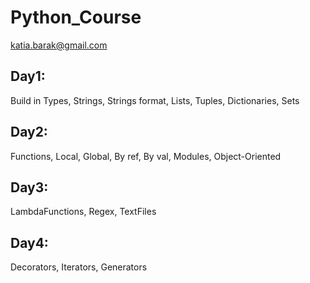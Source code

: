 # Python_Course

katia.barak@gmail.com


## Day1: 
Build in Types, Strings, Strings format, Lists, Tuples, Dictionaries, Sets
## Day2:
Functions, Local, Global, By ref, By val, Modules, Object-Oriented
## Day3:
LambdaFunctions, Regex, TextFiles
## Day4:
Decorators, Iterators, Generators